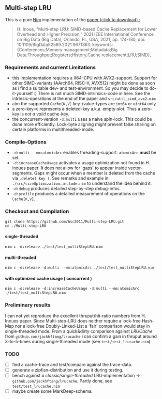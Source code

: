 ## Multi-step LRU

This is a pure [Nim](https://nim-lang.org) implementation of the [paper (click to download) : ](https://arxiv.org/pdf/2112.09981.pdf)

> H. Inoue, "Multi-step LRU: SIMD-based Cache Replacement for Lower Overhead and Higher Precision," 2021 IEEE International Conference on Big Data (Big Data), Orlando, FL, USA, 2021, pp. 174-180, doi: 10.1109/BigData52589.2021.9671363. keywords: {Conferences;Memory management;Metadata;Big Data;Throughput;Registers;History;Cache replacement;LRU;SIMD},


 ### Requirements and current Limitations 
 
- this implementation requires a X64-CPU with AVX2-support. Support for other SIMD-variants (AArch64, RISC-V, AVX512) might be done as soon as i find a suitable dev- and test-environment. So you may decide to do-it-yourself :) There is not much SIMD-intrinsics-code in here. See the intrinsic-operations at the end of the paper and `src/util_simd_avx2.nim`
- atm the supported `Cache[K,V]` key-/value-types are `int64` or `uint64` only.
- a zero-key=`0` represents a deleted-key a.k.a. empty-slot. Thus a zero-key is *not a valid* cache-key.
- the concurrent-version `-d:multi` uses a naive spin-lock. This could be done more efficiently. Lock-byte aligning might prevent false sharing on certain platforms in multithreaded-mode. 


### Compile-Options

- `-d:multi --mm:atomicArc` enables threading-support. `atomicArc` **must** be set.
- `-d:increaseCacheUsage` activates a usage optimization not found in H. Inoues paper. It does not allow for 'gaps' to appear inside vector-segments. Gaps might occur when a member is deleted from the cache via `.delete( key )`. See remarks and example in `./src/sizeOptimization.include.nim` to understand the idea behind it.
- `-d:debug` produces detailed step-by-step debug-infos.
- `-d:profile` produces a detailed measurement of operations on the `Cache[K,V]`.


### Checkout and Compilation

    git clone https://github.com/Asc2011/Multi-step-LRU.git
    cd ./Multi-step-LRU

#### single-threaded
    nim c -d:release ./test/test_multiStepLRU.nim

#### multi-threaded
    nim c -d:release -d:multi --mm:atomicArc ./test/test_multiStepLRU.nim

#### with optimized cache usage ( concurrent )
    nim c -d:release -d:increaseCacheUsage -d:multi --mm:atomicArc ./test/test_multiStepLRU.nim


### Preliminary results

I can not yet reproduce the excellent thruput/hit-ratio numbers from H. Inoues paper. Since Multi-step-LRU does neither require a lock-free Hash-Map nor a lock-free Doubly-Linked-List a 'fair' comparison would stay in single-threaded mode.
From a quick&dirty comparison against *LRUCache* from `github.com/jackhftang/lrucache` i can confirm a gain in thruput around 3-to-5-times during single-threaded mode (see `test/test_lrucache.nim`).    


### TODO 
- [ ] find a cache-trace and test/compare against the trace-data.
- [ ] generate a zipfian-distribution and use it during testing.
- [ ] bench against *a classic/single-threaded* LRU-implementation -> `github.com/jackhftang/lrucache`. Partly done, see `test/test_lrucache.nim`
- [ ] maybe create some MarkDeep-schema.
